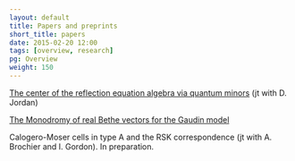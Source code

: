 ```yaml
---
layout: default
title: Papers and preprints
short_title: papers
date: 2015-02-20 12:00
tags: [overview, research]
pg: Overview
weight: 150
---
```


[The center of the reflection equation algebra via quantum minors][qCH] (jt with D. Jordan)

[The Monodromy of real Bethe vectors for the Gaudin model][monodromy]

Calogero-Moser cells in type A and the RSK correspondence (jt with A. Brochier and I. Gordon). In preparation.

[monodromy]: https://arxiv.org/abs/1511.04740
[qCH]: https://arxiv.org/abs/1709.09149
